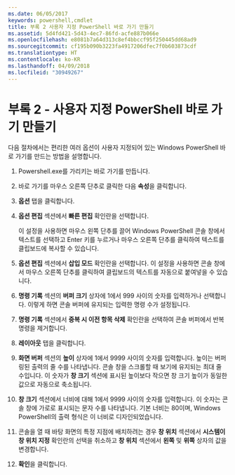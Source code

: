 ```yaml
---
ms.date: 06/05/2017
keywords: powershell,cmdlet
title: 부록 2 사용자 지정 PowerShell 바로 가기 만들기
ms.assetid: 5d4fd421-5d43-4ec7-86fd-acfe887b066e
ms.openlocfilehash: e8081b7a64d313c8ef4bbccf95f250445dd68ad9
ms.sourcegitcommit: cf195b090b3223fa4917206dfec7f0b603873cdf
ms.translationtype: HT
ms.contentlocale: ko-KR
ms.lasthandoff: 04/09/2018
ms.locfileid: "30949267"
---
```

# <a name="appendix-2---creating-a-custom-powershell-shortcut"></a>부록 2 - 사용자 지정 PowerShell 바로 가기 만들기

다음 절차에서는 편리한 여러 옵션이 사용자 지정되어 있는 Windows PowerShell 바로 가기를 만드는 방법을 설명합니다.

1. Powershell.exe를 가리키는 바로 가기를 만듭니다.

2. 바로 가기를 마우스 오른쪽 단추로 클릭한 다음 **속성**을 클릭합니다.

3. **옵션** 탭을 클릭합니다.

4. **옵션 편집** 섹션에서 **빠른 편집** 확인란을 선택합니다.

    이 설정을 사용하면 마우스 왼쪽 단추를 끌어 Windows PowerShell 콘솔 창에서 텍스트를 선택하고 Enter 키를 누르거나 마우스 오른쪽 단추를 클릭하여 텍스트를 클립보드에 복사할 수 있습니다.

5. **옵션 편집** 섹션에서 **삽입 모드** 확인란을 선택합니다. 이 설정을 사용하면 콘솔 창에서 마우스 오른쪽 단추를 클릭하여 클립보드의 텍스트를 자동으로 붙여넣을 수 있습니다.

6. **명령 기록** 섹션의 **버퍼 크기** 상자에 1에서 999 사이의 숫자를 입력하거나 선택합니다. 이렇게 하면 콘솔 버퍼에 유지되는 입력한 명령 수가 설정됩니다.

7. **명령 기록** 섹션에서 **중복 시 이전 항목 삭제** 확인란을 선택하여 콘솔 버퍼에서 반복 명령을 제거합니다.

8. **레이아웃** 탭을 클릭합니다.

9. **화면 버퍼** 섹션의 **높이** 상자에 1에서 9999 사이의 숫자를 입력합니다. 높이는 버퍼링된 출력의 줄 수를 나타냅니다. 콘솔 창을 스크롤할 때 보기에 유지되는 최대 줄 수입니다. 이 숫자가 **창 크기** 섹션에 표시된 높이보다 작으면 창 크기 높이가 동일한 값으로 자동으로 축소됩니다.

10. **창 크기** 섹션에서 너비에 대해 1에서 9999 사이의 숫자를 입력합니다. 이 숫자는 콘솔 창에 가로로 표시되는 문자 수를 나타냅니다. 기본 너비는 80이며, Windows PowerShell의 출력 형식은 이 너비로 디자인되었습니다.

11. 콘솔을 열 때 바탕 화면의 특정 지점에 배치하려는 경우 **창 위치** 섹션에서 **시스템이 창 위치 지정** 확인란의 선택을 취소하고 **창 위치** 섹션에서 **왼쪽** 및 **위쪽** 상자의 값을 변경합니다.

12. **확인**을 클릭합니다.